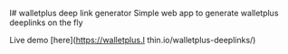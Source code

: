 I# walletplus deep link generator
Simple web app to generate walletplus deeplinks on the fly

Live demo [here](https://walletplus.I thin.io/walletplus-deeplinks/)
